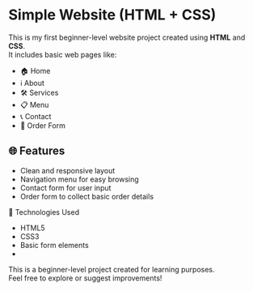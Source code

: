 # Simple Website (HTML + CSS)

This is my first beginner-level website project created using **HTML** and **CSS**.  
It includes basic web pages like:

- 🏠 Home  
- ℹ️ About  
- 🛠️ Services  
- 📋 Menu  
- 📞 Contact  
- 📝 Order Form

## 🌐 Features

- Clean and responsive layout
- Navigation menu for easy browsing
- Contact form for user input
- Order form to collect basic order details

🧰 Technologies Used

- HTML5  
- CSS3  
- Basic form elements
- 
This is a beginner-level project created for learning purposes.  
Feel free to explore or suggest improvements!

